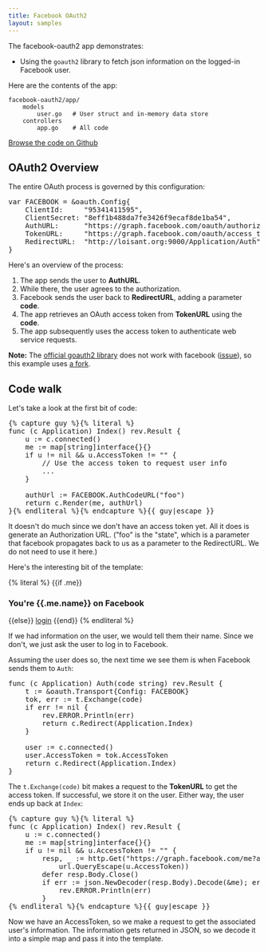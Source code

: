 ```yaml
---
title: Facebook OAuth2
layout: samples
---
```


The facebook-oauth2 app demonstrates:

* Using the `goauth2` library to fetch json information on the logged-in
  Facebook user.

Here are the contents of the app:

	facebook-oauth2/app/
		models
			user.go   # User struct and in-memory data store
		controllers
			app.go    # All code

[Browse the code on Github](https://github.com/robfig/revel/tree/master/samples/facebook-oauth2)

## OAuth2 Overview

The entire OAuth process is governed by this configuration:

<pre class="prettyprint lang-go">
var FACEBOOK = &oauth.Config{
	ClientId:     "95341411595",
	ClientSecret: "8eff1b488da7fe3426f9ecaf8de1ba54",
	AuthURL:      "https://graph.facebook.com/oauth/authorize",
	TokenURL:     "https://graph.facebook.com/oauth/access_token",
	RedirectURL:  "http://loisant.org:9000/Application/Auth",
}
</pre>

Here's an overview of the process:

1. The app sends the user to **AuthURL**.
2. While there, the user agrees to the authorization.
3. Facebook sends the user back to **RedirectURL**, adding a parameter **code**.
4. The app retrieves an OAuth access token from **TokenURL** using the **code**.
5. The app subsequently uses the access token to authenticate web service requests.

**Note:** The [official goauth2 library](http://code.google.com/p/goauth2/) does
not work with facebook
([issue](http://code.google.com/p/goauth2/issues/detail?id=4)), so this example
uses [a fork](https://github.com/robfig/goauth2).

## Code walk

Let's take a look at the first bit of code:

<pre class="prettyprint lang-go">{% capture guy %}{% literal %}
func (c Application) Index() rev.Result {
	u := c.connected()
	me := map[string]interface{}{}
	if u != nil && u.AccessToken != "" {
		// Use the access token to request user info
		...
	}

	authUrl := FACEBOOK.AuthCodeURL("foo")
	return c.Render(me, authUrl)
}{% endliteral %}{% endcapture %}{{ guy|escape }}
</pre>

It doesn't do much since we don't have an access token yet.  All it does is
generate an Authorization URL.  ("foo" is the "state", which is a parameter that
facebook propagates back to us as a parameter to the RedirectURL.  We do not
need to use it here.)

Here's the interesting bit of the template:

{% literal %}
	{{if .me}}
	<h3>You're {{.me.name}} on Facebook</h3>
	{{else}}
	<a href="{{.authUrl}}">login</a>
	{{end}}
{% endliteral %}

If we had information on the user, we would tell them their name.  Since we
don't, we just ask the user to log in to Facebook.

Assuming the user does so, the next time we see them is when Facebook sends them
to `Auth`:

<pre class="prettyprint lang-go">
func (c Application) Auth(code string) rev.Result {
	t := &oauth.Transport{Config: FACEBOOK}
	tok, err := t.Exchange(code)
	if err != nil {
		rev.ERROR.Println(err)
		return c.Redirect(Application.Index)
	}

	user := c.connected()
	user.AccessToken = tok.AccessToken
	return c.Redirect(Application.Index)
}
</pre>

The `t.Exchange(code)` bit makes a request to the **TokenURL** to get the access
token.  If successful, we store it on the user.  Either way, the user ends up
back at `Index`:

<pre class="prettyprint lang-go">{% capture guy %}{% literal %}
func (c Application) Index() rev.Result {
	u := c.connected()
	me := map[string]interface{}{}
	if u != nil && u.AccessToken != "" {
		resp, _ := http.Get("https://graph.facebook.com/me?access_token=" +
			url.QueryEscape(u.AccessToken))
		defer resp.Body.Close()
		if err := json.NewDecoder(resp.Body).Decode(&me); err != nil {
			rev.ERROR.Println(err)
		}
{% endliteral %}{% endcapture %}{{ guy|escape }}
</pre>

Now we have an AccessToken, so we make a request to get the associated user's
information.  The information gets returned in JSON, so we decode it into a
simple map and pass it into the template.
